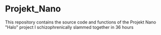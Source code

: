 # Projekt_Nano
This repository contains the source code and functions of the Projekt Nano "Halo" project I schizophrenically slammed together in 36 hours
